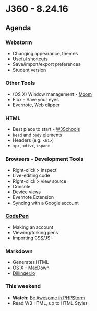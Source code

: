 # J360 - 8.24.16
## Agenda

### Webstorm
 * Changing appearance, themes
 * Useful shortcuts
 * Save/import/export preferences
 * Student version

### Other Tools
 * (OS X) Window management - [Moom](https://manytricks.com/moom/)
 * Flux - Save your eyes
 * Evernote, Web clipper

### HTML
 * Best place to start - [W3Schools](http://www.w3schools.com/html/default.asp)
 * `head` and `body` elements
 * Headers (e.g. `<h1>`)
 * `<p>`, `<div>`, `<span>`

### Browsers - Development Tools
 * Right-click > inspect
 * Live-editing code
 * Right-click > view source
 * Console
 * Device views
 * Evernote Extension
 * Syncing with a Google account

### [CodePen](https://codepen.io/)
 * Making an account
 * Viewing/forking pens
 * Importing CSS/JS
 
### Markdown
 * Generates HTML
 * OS X - MacDown
 * [Dillinger.io](http://dillinger.io)

### This weekend
 * **Watch:** [Be Awesome in PHPStorm](https://laracasts.com/series/how-to-be-awesome-in-phpstorm) 
 * Read W3 HTML, up to HTML Styles